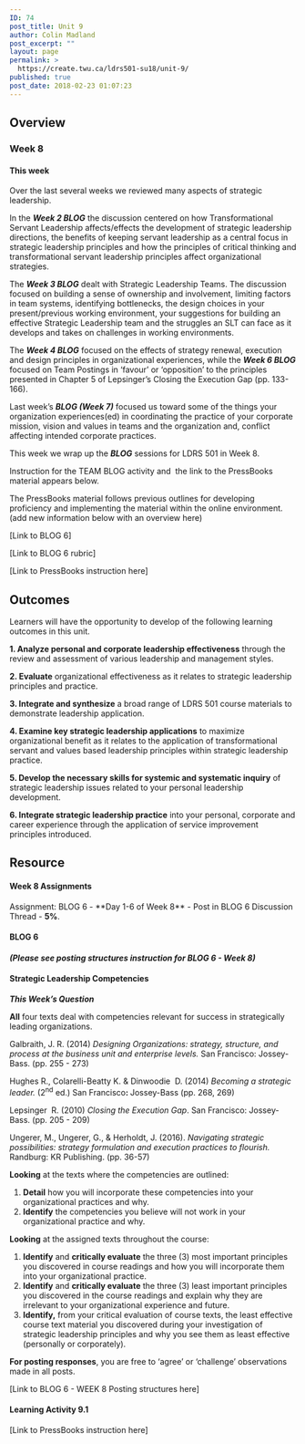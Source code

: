 ```yaml
---
ID: 74
post_title: Unit 9
author: Colin Madland
post_excerpt: ""
layout: page
permalink: >
  https://create.twu.ca/ldrs501-su18/unit-9/
published: true
post_date: 2018-02-23 01:07:23
---
```

<h2>Overview</h2>
<h3>Week 8</h3>
<h4>This week</h4>
Over the last several weeks we reviewed many aspects of strategic leadership.

In the <em><strong>Week 2 BLOG</strong></em> the discussion centered on how Transformational Servant Leadership affects/effects the development of strategic leadership directions, the benefits of keeping servant leadership as a central focus in strategic leadership principles and how the principles of critical thinking and transformational servant leadership principles affect organizational strategies.

The <em><strong>Week 3 BLOG</strong></em> dealt with Strategic Leadership Teams. The discussion focused on building a sense of ownership and involvement, limiting factors in team systems, identifying bottlenecks, the design choices in your present/previous working environment, your suggestions for building an effective Strategic Leadership team and the struggles an SLT can face as it develops and takes on challenges in working environments.

The <em><strong>Week 4 BLOG</strong> </em>focused on the effects of strategy renewal, execution and design principles in organizational experiences, while the <em><strong>Week 6 BLOG</strong></em> focused on Team Postings in ‘favour’ or ‘opposition’ to the principles presented in Chapter 5 of Lepsinger’s Closing the Execution Gap (pp. 133-166).

Last week’s <em><strong>BLOG (Week 7)</strong> </em>focused us toward some of the things your organization experiences(ed) in coordinating the practice of your corporate mission, vision and values in teams and the organization and, conflict affecting intended corporate practices.

This week we wrap up the <em><strong>BLOG</strong> </em>sessions for LDRS 501 in Week 8.

Instruction for the TEAM BLOG activity and  the link to the PressBooks material appears below.

The PressBooks material follows previous outlines for developing proficiency and implementing the material within the online environment. (add new information below with an overview here)

[Link to BLOG 6]

[Link to BLOG 6 rubric]

[Link to PressBooks instruction here]
<h2>Outcomes</h2>
Learners will have the opportunity to develop of the following learning outcomes in this unit.

<strong>1. Analyze personal and corporate leadership effectiveness</strong> through the review and assessment of various leadership and management styles.

<strong>2. Evaluate</strong> organizational effectiveness as it relates to strategic leadership principles and practice.

<strong>3. Integrate and synthesize</strong> a broad range of LDRS 501 course materials to demonstrate leadership application.

<strong>4. Examine key strategic leadership applications</strong> to maximize organizational benefit as it relates to the application of transformational servant and values based leadership principles within strategic leadership practice.

<strong>5. Develop the necessary skills for systemic and systematic inquiry</strong> of strategic leadership issues related to your personal leadership development.

<strong>6. Integrate strategic leadership practice</strong> into your personal, corporate and career experience through the application of service improvement principles introduced.
<h2>Resource</h2>
<h4>Week 8 Assignments</h4>
Assignment: BLOG 6 - **Day 1-6 of Week 8** - Post in BLOG 6 Discussion Thread - <strong>5%</strong>.
<h4>BLOG 6</h4>
<h4><em>(Please see posting structures instruction for BLOG 6 - Week 8)</em></h4>
<h4>Strategic Leadership Competencies</h4>
<strong><em>This Week’s Question</em></strong>

<strong>All</strong> four texts deal with competencies relevant for success in strategically leading organizations.

Galbraith, J. R. (2014) <em>Designing Organizations: strategy, structure, and process at the business </em><em>unit and enterprise levels. </em>San Francisco: Jossey-Bass. (pp. 255 - 273)

Hughes R., Colarelli-Beatty K. &amp; Dinwoodie  D. (2014) <em>Becoming a strategic leader. </em>(2<sup>nd</sup> ed.) San Francisco<strong>: </strong>Jossey-Bass (pp. 268, 269)

Lepsinger  R. (2010) <em>Closing the Execution Gap</em>. San Francisco: Jossey-Bass. (pp. 205 - 209)

Ungerer, M., Ungerer, G., &amp; Herholdt, J. (2016). <em>Navigating strategic possibilities: strategy </em><em>formulation and execution practices to flourish.</em> Randburg: KR Publishing. (pp. 36-57)

<strong>Looking</strong> at the texts where the competencies are outlined:
<ol>
 	<li><strong>Detail</strong> how you will incorporate these competencies into your organizational practices and why.</li>
 	<li><strong>Identify</strong> the competencies you believe will not work in your organizational practice and why.</li>
</ol>
<strong>Looking</strong> at the assigned texts throughout the course:
<ol>
 	<li><strong>Identify</strong> and <strong>critically evaluate</strong> the three (3) most important principles you discovered in course readings and how you will incorporate them into your organizational practice.</li>
 	<li><strong>Identify</strong> and <strong>critically evaluate</strong> the three (3) least important principles you discovered in the course readings and explain why they are irrelevant to your organizational experience and future.</li>
 	<li><strong>Identify,</strong> from your critical evaluation of course texts, the least effective course text material you discovered during your investigation of strategic leadership principles and why you see them as least effective (personally or corporately).</li>
</ol>
<strong>For posting responses</strong>, you are free to ‘agree’ or ‘challenge’ observations made in all posts.

[Link to BLOG 6 - WEEK 8 Posting structures here]
<h4>Learning Activity 9.1</h4>
[Link to PressBooks instruction here]